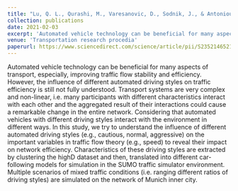 ```yaml
---
title: "Lu, Q. L., Qurashi, M., Varesanovic, D., Sodnik, J., & Antoniou, C. (2021). Exploring the influence of automated driving styles on network efficiency. Transportation research procedia, 52, 380-387."
collection: publications
date: 2021-02-03
excerpt: 'Automated vehicle technology can be beneficial for many aspects of transport, especially, improving traffic flow stability and efficiency. However, the influence of...'
venue: 'Transportation research procedia'
paperurl: https://www.sciencedirect.com/science/article/pii/S2352146521001502
---
```


Automated vehicle technology can be beneficial for many aspects of transport, especially, improving traffic flow stability and efficiency. However, the influence of different automated driving styles on traffic efficiency is still not fully understood. Transport systems are very complex and non-linear, i.e. many participants with different characteristics interact with each other and the aggregated result of their interactions could cause a remarkable change in the entire network. Considering that automated vehicles with different driving styles interact with the environment in different ways. In this study, we try to understand the influence of different automated driving styles (e.g., cautious, normal, aggressive) on the important variables in traffic flow theory (e.g., speed) to reveal their impact on network efficiency. Characteristics of these driving styles are extracted by clustering the highD dataset and then, translated into different car-following models for simulation in the SUMO traffic simulator environment. Multiple scenarios of mixed traffic conditions (i.e. ranging different ratios of driving styles) are simulated on the network of Munich inner city.

<!-- <figure>
  <img
  src="http://laststriker11.github.io/files/TRProcedia_EWGT2020_fig3.png"
  alt="Figure 5"  style="width:80%">
  <figcaption>Figure 5: Performance comparison of the scenarios of the combination of all driving styles.</figcaption>
</figure> -->

